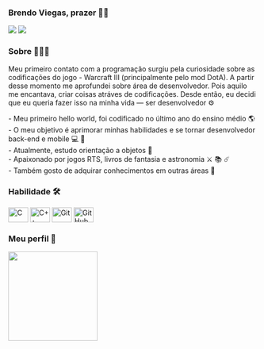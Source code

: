 ### Brendo Viegas, prazer 🙋‍♂️

 <a href="https://www.linkedin.com/in/brendoviegas007"><img src="https://img.shields.io/badge/-Brendo%20Viegas-0077B5?style=flat-square&logo=Linkedin&logoColor=white"/></a>
 <a href="mailto:brendoviegash@gmail.com"><img src="https://img.shields.io/badge/-brendoviegas@gmail.com-D14836?style=flat-square&logo=Gmail&logoColor=white"/></a>
 </div>
 
 ### Sobre 👨🏽‍💻
<p> Meu primeiro contato com a programação surgiu pela curiosidade sobre as codificações do jogo - Warcraft III (principalmente pelo mod DotA). A partir desse momento me aprofundei sobre área de desenvolvedor. Pois aquilo me encantava, criar coisas atráves de codificações. Desde então, eu decidi que eu queria fazer isso na minha vida  — ser desenvolvedor ⚙️ </p>
- Meu primeiro hello world, foi codificado no último ano do ensino médio 🌎 <br>
- O meu objetivo é aprimorar minhas habilidades e se tornar desenvolvedor back-end e mobile 💻 📱 <br>
- Atualmente, estudo orientação a objetos 🦾 <br>
- Apaixonado por jogos RTS, livros de fantasia e astronomia ⚔️ 📚 ☄️ <br>
- Também gosto de adquirar conhecimentos em outras áreas 📖 <br> 

<div style="display: inline_block">
 <h3> Habilidade 🛠 </h3>
   <img align="center" alt="C" height="30" width="40" style="max-width:100%" src="https://cdn.jsdelivr.net/gh/devicons/devicon/icons/c/c-original.svg">
   <img align="center" alt="C++" height="30" width="40" style="max-width:100%" src="https://cdn.jsdelivr.net/gh/devicons/devicon/icons/cplusplus/cplusplus-original.svg">
   <img align="center" alt="Git" height="30" width="40" style="max-width:100%" src="https://cdn.jsdelivr.net/gh/devicons/devicon/icons/git/git-original.svg">
   <img align="center" alt="GitHub" height="30" width="40" style="max-width:100%" src="https://cdn.jsdelivr.net/gh/devicons/devicon/icons/github/github-original.svg">
</div>
 
 <div>
 <h3> Meu perfil 🚀 </h3>
  <a href="https://github.com/bsviegas">
  <img height="180em" src="https://github-readme-stats.vercel.app/api?username=bsviegas&show_icons=true&theme=tokyonight&include_all_commits=true&count_private=true"/>
</div>
